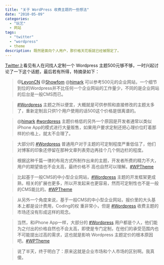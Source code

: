 ```yaml
---
title: "关于 WordPress 收费主题的一些想法"
date: "2010-05-09"
categories: 
  - "玩艺"
  - 网站
tags: 
  - "twitter"
  - "wordpress"
  - theme
description: 既然是面向个人用户，那价格天花板就已经被限定了。
---
```

[Twitter](http://twitter.com)上看见有人在问找人定制一个 Wordpress 主题500元够不够，一时兴起讨论了一下这个话题，最后若有所得，特摘录如下：  

> @[LeyonCN](http://twitter.com/LeyonCN) @[Showfom](http://twitter.com/Showfom) @[himark](http://twitter.com/himark) 可以参考500元的企业网站，一个细节到位的Wordpress并不比任何一个企业网站的工作量少，不同的是企业网站的后台是一般CMS而已。

  

> [#Wordpress](http://twitter.com/search?q=%23Wordpress "#Wordpress") 主题之所以便宜，大概就是可供参照和直接修改的主题太多了，重新定制且只供1个用户使用的话500这个价格是很离谱的。

  

> @[himark](http://twitter.com/himark) [#wordpress](http://twitter.com/search?q=%23wordpress "#wordpress") 主题价格低的另外一个原因是开发者通常以类似iPhone App的模式进行大量贩售，如果用户要求定制还把心理价位盯着那样的价格上，就太不合理了。

  

> 大部分的 [#Wordpress](http://twitter.com/search?q=%23Wordpress "#Wordpress") 普通用户对于主题的可定制程度严重低估了，他们对博客的印象还停留在那种文章列表旁边再挂个几个侧边栏的程度。

  

> 根据这种千篇一律的布局方式所制作出来的主题，开发者所费的精力不大，用户的期望值也不会太高，最终价格不 高也自然可以理解。[#WPTheme](http://twitter.com/search?q=%23WPTheme "#WPTheme")

  

> 比起基于一般CMS的中小型企业网站，[#Wordpress](http://twitter.com/search?q=%23Wordpress "#Wordpress") 主题的开发框架更成熟，相关的扩展也更多，所以开发起来也更容易，然而可定制性也不是一般的CMS能比的。[#WPTheme](http://twitter.com/search?q=%23WPTheme "#WPTheme")

  

> 从另外一个角度来说，基于一般CMS的中小型企业网站，报价里的大头基本上都是设计费用，Coding的权 重非常小，但是 [#Wordpress](http://twitter.com/search?q=%23Wordpress "#Wordpress") 收费主题的市场还没有形成这样的观念。

  

> 当然，和iPhone App一样，大部分的 [#Wordpress](http://twitter.com/search?q=%23Wordpress "#Wordpress") 用户都是个人，他们能为之付出的价格自然也不会太高，即使是专门定制，在他们的承受范围内也不可能提出过高的需求，这也就是影响 Wordpress 主题定价的根本原因吧。[#WPTheme](http://twitter.com/search?q=%23WPTheme "#WPTheme")

  

> 说了半天，终于明白了：原来这就是企业市场和个人市场的区别啊。我真傻。  